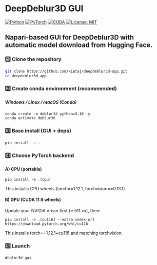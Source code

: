 # DeepDeblur3D GUI

[![Python](https://img.shields.io/badge/python-3.10-blue.svg)](https://www.python.org/)
[![PyTorch](https://img.shields.io/badge/PyTorch-1.12.1-orange)](https://pytorch.org/)
[![CUDA](https://img.shields.io/badge/CUDA-11.6%2B-lightgrey)](https://developer.nvidia.com/cuda-toolkit)
[![License: MIT](https://img.shields.io/badge/License-MIT-yellow.svg)](LICENSE)

**Napari-based GUI for DeepDeblur3D** with automatic model download from Hugging Face.
---

### 1️⃣ Clone the repository
```bash
git clone https://github.com/kiataj/deepdeblur3d-app.git
cd deepdeblur3d-app
```

### 2️⃣ Create conda environment (recommended)
##### Windows / Linux / macOS (Conda)

```
conda create -n deblur3d python=3.10 -y
conda activate deblur3d
```

### 3️⃣ Base install (GUI + deps)
```bash
pip install -e .
```

### 4️⃣ Choose PyTorch backend
#### A) CPU (portable)
```
pip install -e .[cpu]
```

This installs CPU wheels (torch==1.12.1, torchvision==0.13.1).

#### B) GPU (CUDA 11.6 wheels)

Update your NVIDIA driver first (≥ 511.xx), then:
```
pip install -e .[cu116] --extra-index-url https://download.pytorch.org/whl/cu116
```

This installs torch==1.12.1+cu116 and matching torchvision.


### 5️⃣ Launch
```
deblur3d-gui
```

